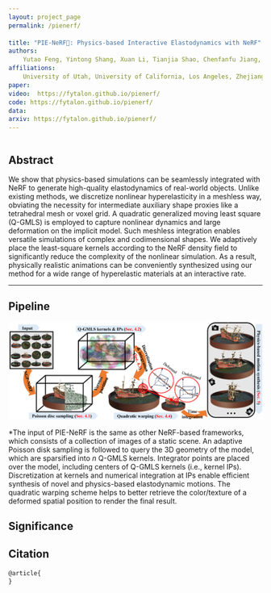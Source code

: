 ```yaml
---
layout: project_page
permalink: /pienerf/

title: "PIE-NeRF🍕: Physics-based Interactive Elastodynamics with NeRF"
authors:
    Yutao Feng, Yintong Shang, Xuan Li, Tianjia Shao, Chenfanfu Jiang, Yin Yang 
affiliations:
    University of Utah, University of California, Los Angeles, Zhejiang University
paper: 
video:  https://fytalon.github.io/pienerf/
code: https://fytalon.github.io/pienerf/
data: 
arxiv: https://fytalon.github.io/pienerf/
---
```


<div class="columns is-centered has-text-centered">
    <div class="column is-four-fifths">
        <h2>Abstract</h2>
        <div class="content has-text-justified">
We show that physics-based simulations can be seamlessly integrated with NeRF to generate high-quality elastodynamics of real-world objects. Unlike existing methods, we discretize nonlinear hyperelasticity in a meshless way, obviating the necessity for intermediate auxiliary shape proxies like a tetrahedral mesh or voxel grid. A quadratic generalized moving least square (Q-GMLS) is employed to capture nonlinear dynamics and large deformation on the implicit model. Such meshless integration enables versatile simulations of complex and codimensional shapes. We adaptively place the least-square kernels according to the NeRF density field to significantly reduce the complexity of the nonlinear simulation. As a result, physically realistic animations can be conveniently synthesized using our method for a wide range of hyperelastic materials at an interactive rate.
        </div>
    </div>
</div>


---


## Pipeline

![](/pienerf/static/image/pipeline.png)



*The input of PIE-NeRF is the same as other NeRF-based frameworks, which consists of a collection of images of a static scene. An adaptive Poisson disk sampling is followed to query the 3D geometry of the model, which are sparsified into $n$ Q-GMLS kernels. Integrator points are placed over the model, including centers of Q-GMLS kernels (i.e., kernel IPs). Discretization at kernels and numerical integration at IPs enable efficient synthesis of novel and physics-based elastodynamic motions. The quadratic warping scheme helps to better retrieve the color/texture of a deformed spatial position to render the final result.



## Significance


## Citation
```
@article{
}
```
